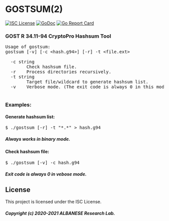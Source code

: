 # GOSTSUM(2)
[![ISC License](http://img.shields.io/badge/license-ISC-blue.svg)](https://github.com/pedroalbanese/gostsum/blob/master/LICENSE.md) 
[![GoDoc](https://godoc.org/github.com/pedroalbanese/gostsum?status.png)](http://godoc.org/github.com/pedroalbanese/gostsum)
[![Go Report Card](https://goreportcard.com/badge/github.com/pedroalbanese/gostsum)](https://goreportcard.com/report/github.com/pedroalbanese/gostsum)
### GOST R 34.11-94 CryptoPro Hashsum Tool
<pre>
Usage of gostsum:
gostsum [-v] [-c &lt;hash.g94&gt;] [-r] -t &lt;file.ext&gt;

  -c string
        Check hashsum file.
  -r    Process directories recursively.
  -t string
        Target file/wildcard to generate hashsum list.
  -v    Verbose mode. (The exit code is always 0 in this mode)

</pre>

### Examples:

#### Generate hashsum list:
<pre>
$ ./gostsum [-r] -t "*.*" > hash.g94
</pre>
##### Always works in binary mode. 

#### Check hashsum file:
<pre>
$ ./gostsum [-v] -c hash.g94
</pre>
##### Exit code is always 0 in vebose mode. 

## License

This project is licensed under the ISC License.
##### Copyright (c) 2020-2021 ALBANESE Research Lab.

